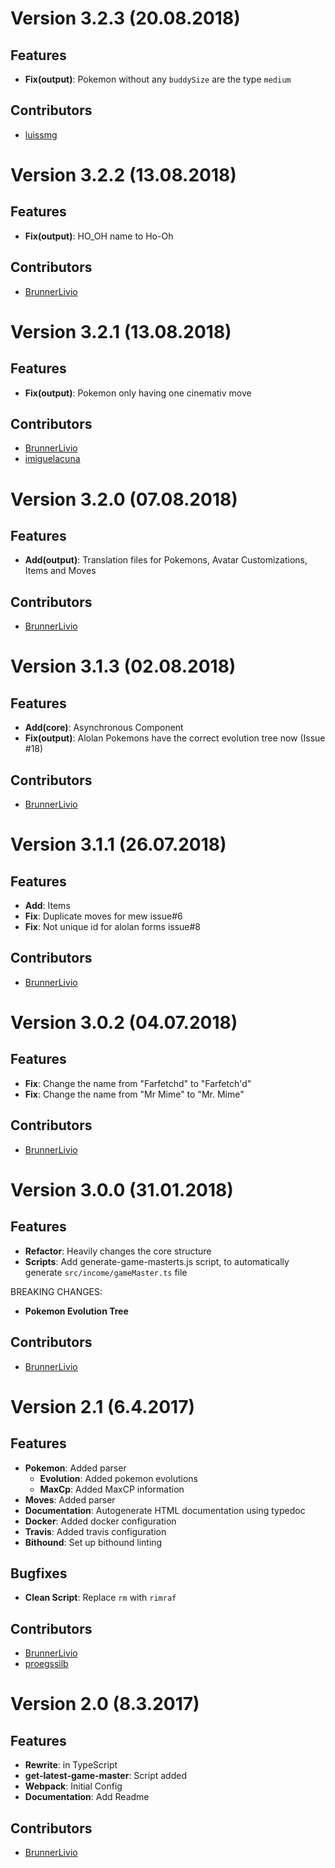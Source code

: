 # Version 3.2.3 (20.08.2018)

## Features

- **Fix(output)**: Pokemon without any `buddySize` are the type `medium`

## Contributors

- [luissmg](https://github.com/luissmg)

# Version 3.2.2 (13.08.2018)

## Features

- **Fix(output)**: HO_OH name to Ho-Oh

## Contributors

- [BrunnerLivio](https://github.com/BrunnerLivio/)

# Version 3.2.1 (13.08.2018)

## Features

- **Fix(output)**: Pokemon only having one cinemativ move

## Contributors

- [BrunnerLivio](https://github.com/BrunnerLivio/)
- [imiguelacuna](https://github.com/imiguelacuna)

# Version 3.2.0 (07.08.2018)

## Features

- **Add(output)**: Translation files for Pokemons, Avatar Customizations, Items and Moves

## Contributors

- [BrunnerLivio](https://github.com/BrunnerLivio/)

# Version 3.1.3 (02.08.2018)

## Features

- **Add(core)**: Asynchronous Component
- **Fix(output)**: Alolan Pokemons have the correct evolution tree now (Issue #18)

## Contributors

- [BrunnerLivio](https://github.com/BrunnerLivio/)

# Version 3.1.1 (26.07.2018)

## Features

- **Add**: Items
- **Fix**: Duplicate moves for mew issue#6
- **Fix**: Not unique id for alolan forms issue#8

## Contributors

- [BrunnerLivio](https://github.com/BrunnerLivio/)


# Version 3.0.2 (04.07.2018)

## Features

- **Fix**: Change the name from "Farfetchd" to "Farfetch'd"
- **Fix**: Change the name from "Mr Mime" to "Mr. Mime"

## Contributors

- [BrunnerLivio](https://github.com/BrunnerLivio/)

# Version 3.0.0 (31.01.2018)

## Features

- **Refactor**: Heavily changes the core structure
- **Scripts**: Add generate-game-masterts.js script, to automatically generate `src/income/gameMaster.ts` file

BREAKING CHANGES:

- **Pokemon Evolution Tree**

## Contributors

- [BrunnerLivio](https://github.com/BrunnerLivio/)


# Version 2.1 (6.4.2017)

## Features

- **Pokemon**: Added parser
    - **Evolution**: Added pokemon evolutions
    - **MaxCp**: Added MaxCP information
- **Moves**: Added parser
- **Documentation**: Autogenerate HTML documentation using typedoc
- **Docker**: Added docker configuration
- **Travis**: Added travis configuration
- **Bithound**: Set up bithound linting

## Bugfixes

- **Clean Script**: Replace `rm` with `rimraf`

## Contributors

- [BrunnerLivio](https://github.com/BrunnerLivio/)
- [proegssilb](https://github.com/proegssilb)

# Version 2.0 (8.3.2017)

## Features

- **Rewrite**: in TypeScript 
- **get-latest-game-master**: Script added
- **Webpack**: Initial Config
- **Documentation**: Add Readme

## Contributors

- [BrunnerLivio](https://github.com/BrunnerLivio/)
